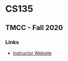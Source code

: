 # CS135
## TMCC - Fall 2020
### Links
- [Instructor Website](https://faculty.tmcc.edu/ecorbett/CS135.html)